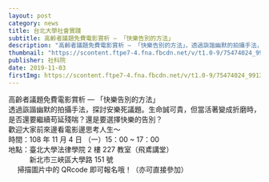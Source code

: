 ```yaml
---
layout: post
category: news
title: 台北大學社會實踐
subtitle: 高齡者議題免費電影賞析 — 「快樂告別的方法」
description: "高齡者議題免費電影賞析 — 「快樂告別的方法」，透過詼諧幽默的拍攝手法，探討安樂死議題。生命誠可貴，但當活著變成折磨時，是否還要繼續苟延殘喘？還是要選擇快樂的告別？歡迎大家前來邊看電影邊思考人生～"
thumbnail: "https://scontent.ftpe7-4.fna.fbcdn.net/v/t1.0-9/75474024_991336457883975_6642659173760761856_n.jpg?_nc_cat=105&_nc_oc=AQleXIU29XgbU0-acyJjurRfMj5IF43idVmjqbbM4z8mb9w3h7Ks_ihsL2t91VhGXjg&_nc_ht=scontent.ftpe7-4.fna&oh=8521462b0a6c2f2edb267a7cfd43917e&oe=5E48FE8A"
publisher: 社科院
date: 2019-11-03
firstImg: https://scontent.ftpe7-4.fna.fbcdn.net/v/t1.0-9/75474024_991336457883975_6642659173760761856_n.jpg?_nc_cat=105&_nc_oc=AQleXIU29XgbU0-acyJjurRfMj5IF43idVmjqbbM4z8mb9w3h7Ks_ihsL2t91VhGXjg&_nc_ht=scontent.ftpe7-4.fna&oh=8521462b0a6c2f2edb267a7cfd43917e&oe=5E48FE8A
---
```

高齡者議題免費電影賞析 — 「快樂告別的方法」<br>
透過詼諧幽默的拍攝手法，探討安樂死議題。生命誠可貴，但當活著變成折磨時，是否還要繼續苟延殘喘？還是要選擇快樂的告別？<br>
歡迎大家前來邊看電影邊思考人生～<br>
時間：108 年 11 月 4 日 （一）15：00 ~ 17：00<br>
地點：臺北大學法律學院 2 樓 227 教室（飛鳶講堂）<br>
　　　新北市三峽區大學路 151 號<br>　
掃描圖片中的 QRcode 即可報名哦！（亦可直接參加）
